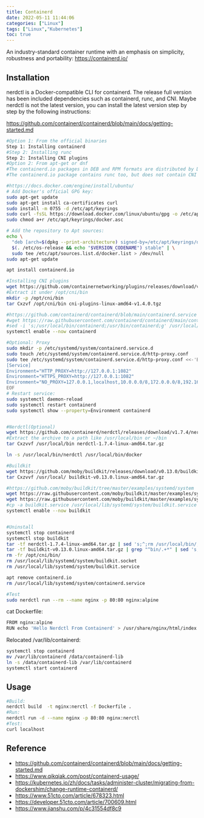 ```yaml
---
title: Containerd
date: 2022-05-11 11:44:06
categories: ["Linux"]
tags: ["Linux","Kubernetes"]
toc: true
---
```


An industry-standard container runtime with an emphasis on simplicity, robustness and portability: https://containerd.io/

<!-- more -->

## Installation

nerdctl is a Docker-compatible CLI for containerd. The release full version has been included dependencies such as containerd, runc, and CNI.
Maybe nerdctl is not the latest version, you can install the latest version step by step by the following instructions:

https://github.com/containerd/containerd/blob/main/docs/getting-started.md

```bash
#Option 1: From the official binaries
Step 1: Installing containerd
#Step 2: Installing runc
Step 2: Installing CNI plugins
#Option 2: From apt-get or dnf
#The containerd.io packages in DEB and RPM formats are distributed by Docker (not by the containerd project). See the Docker documentation for how to set up apt-get or dnf to install containerd.io packages:
#The containerd.io package contains runc too, but does not contain CNI plugins.

#https://docs.docker.com/engine/install/ubuntu/
# Add Docker's official GPG key:
sudo apt-get update
sudo apt-get install ca-certificates curl
sudo install -m 0755 -d /etc/apt/keyrings
sudo curl -fsSL https://download.docker.com/linux/ubuntu/gpg -o /etc/apt/keyrings/docker.asc
sudo chmod a+r /etc/apt/keyrings/docker.asc

# Add the repository to Apt sources:
echo \
  "deb [arch=$(dpkg --print-architecture) signed-by=/etc/apt/keyrings/docker.asc] https://download.docker.com/linux/ubuntu \
  $(. /etc/os-release && echo "$VERSION_CODENAME") stable" | \
  sudo tee /etc/apt/sources.list.d/docker.list > /dev/null
sudo apt-get update

apt install containerd.io

#Installing CNI plugins
wget https://github.com/containernetworking/plugins/releases/download/v1.4.0/cni-plugins-linux-amd64-v1.4.0.tgz
#Extract it under /opt/cni/bin
mkdir -p /opt/cni/bin
tar Cxzvf /opt/cni/bin cni-plugins-linux-amd64-v1.4.0.tgz

#https://github.com/containerd/containerd/blob/main/containerd.service
#wget https://raw.githubusercontent.com/containerd/containerd/main/containerd.service -P /usr/local/lib/systemd/system/
#sed -i 's;/usr/local/bin/containerd;/usr/bin/containerd;g' /usr/local/lib/systemd/system/containerd.service
systemctl enable --now containerd

#Optional: Proxy
sudo mkdir -p /etc/systemd/system/containerd.service.d
sudo touch /etc/systemd/system/containerd.service.d/http-proxy.conf
sudo tee /etc/systemd/system/containerd.service.d/http-proxy.conf <<-'EOF'
[Service]
Environment="HTTP_PROXY=http://127.0.0.1:1082"
Environment="HTTPS_PROXY=http://127.0.0.1:1082"
Environment="NO_PROXY=127.0.0.1,localhost,10.0.0.0/8,172.0.0.0/8,192.168.0.0/16,*.zerofinance.net,*.aliyun.com,*.163.com,*.docker-cn.com,kubernetes.docker.internal"
EOF
# Restart service:
sudo systemctl daemon-reload
sudo systemctl restart containerd
sudo systemctl show --property=Environment containerd


#Nerdctl(Optional)
wget https://github.com/containerd/nerdctl/releases/download/v1.7.4/nerdctl-1.7.4-linux-amd64.tar.gz
#Extract the archive to a path like /usr/local/bin or ~/bin
tar Cxzvvf /usr/local/bin nerdctl-1.7.4-linux-amd64.tar.gz

ln -s /usr/local/bin/nerdctl /usr/local/bin/docker

#Buildkit
wget https://github.com/moby/buildkit/releases/download/v0.13.0/buildkit-v0.13.0.linux-amd64.tar.gz
tar Cxzvvf /usr/local/ buildkit-v0.13.0.linux-amd64.tar.gz

#https://github.com/moby/buildkit/tree/master/examples/systemd/system
wget https://raw.githubusercontent.com/moby/buildkit/master/examples/systemd/system/buildkit.service -P /usr/local/lib/systemd/system/
wget https://raw.githubusercontent.com/moby/buildkit/master/examples/systemd/system/buildkit.socket -P /usr/local/lib/systemd/system/
#cp -a buildkit.service /usr/local/lib/systemd/system/buildkit.service
systemctl enable --now buildkit


#Uninstall
systemctl stop containerd
systemctl stop buildkit
tar -tf nerdctl-1.7.4-linux-amd64.tar.gz | sed 's;^;rm /usr/local/bin/;' | sh +x
tar -tf buildkit-v0.13.0.linux-amd64.tar.gz | grep "^bin/.+*" | sed 's;^;rm /usr/local/;' | sh +x
rm -fr /opt/cni/bin/
rm /usr/local/lib/systemd/system/buildkit.socket
rm /usr/local/lib/systemd/system/buildkit.service

apt remove containerd.io
rm /usr/local/lib/systemd/system/containerd.service

#Test
sudo nerdctl run --rm --name nginx -p 80:80 nginx:alpine

```

cat Dockerfile:

```bash
FROM nginx:alpine
RUN echo 'Hello Nerdctl From Containerd' > /usr/share/nginx/html/index.html
```

Relocated /var/lib/containerd:

```bash
systemctl stop containerd
mv /var/lib/containerd /data/containerd-lib
ln -s /data/containerd-lib /var/lib/containerd
systemctl start containerd
```

## Usage

```bash
#Build:
nerdctl build  -t nginx:nerctl -f Dockerfile .
#Run:
nerdctl run -d --name nginx -p 80:80 nginx:nerctl
#Test:
curl localhost
```

## Reference 

- https://github.com/containerd/containerd/blob/main/docs/getting-started.md
- https://www.qikqiak.com/post/containerd-usage/
- https://kubernetes.io/zh/docs/tasks/administer-cluster/migrating-from-dockershim/change-runtime-containerd/
- https://www.51cto.com/article/678323.html
- https://developer.51cto.com/article/700609.html
- https://www.jianshu.com/p/4c31554df8c9



